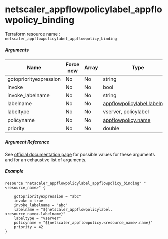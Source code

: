 # netscaler_appflowpolicylabel_appflowpolicy_binding

Terraform resource name : ```netscaler_appflowpolicylabel_appflowpolicy_binding```

##### Arguments

| Name | Force new | Array | Type |
|----|----|----|----|
|gotopriorityexpression|No|No|string|
|invoke|No|No|bool|
|invoke_labelname|No|No|string|
|labelname|No|No|[appflowpolicylabel.labelname](/doc/resources/appflowpolicylabel.md)|
|labeltype|No|No|vserver, policylabel|
|policyname|No|No|[appflowpolicy.name](/doc/resources/appflowpolicy.md)|
|priority|No|No|double|


##### Argument Reference

See [official documentation page](https://developer-docs.citrix.com/projects/netscaler-nitro-api/en/11.0/configuration/appflow/appflowpolicylabel_appflowpolicy_binding/appflowpolicylabel_appflowpolicy_binding/) for possible values for these arguments and for an exhaustive list of arguments.

##### Example

```
resource "netscaler_appflowpolicylabel_appflowpolicy_binding" "<resource_name>" {

    gotopriorityexpression = "abc"
    invoke = true
    invoke_labelname = "abc"
    labelname = "${netscaler_appflowpolicylabel.<resource_name>.labelname}"
    labeltype = "vserver"
    policyname = "${netscaler_appflowpolicy.<resource_name>.name}"
    priority = 42
}
```

